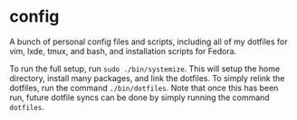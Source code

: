config
======

A bunch of personal config files and scripts,
including all of my dotfiles for vim, lxde, tmux, and bash,
and installation scripts for Fedora.

To run the full setup, run ```sudo ./bin/systemize```. This
will setup the home directory, install many packages, and
link the dotfiles. To simply relink the dotfiles, run the
command ```./bin/dotfiles```. Note that once this has been
run, future dotfile syncs can be done by simply running
the command ```dotfiles```.
